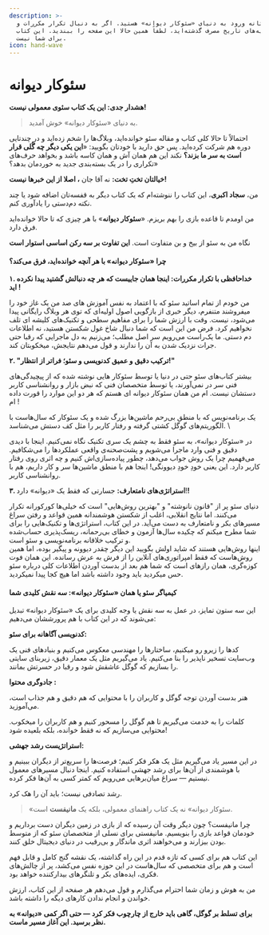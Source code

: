 ```yaml
---
description: >-
  شما در آستانه ورود به دنیای «سئوکار دیوانه» هستید. اگر به دنبال تکرار مکررات و
  نظریه‌های تاریخ مصرف گذشته‌اید، لطفاً همین حالا این صفحه را ببندید. این کتاب
  برای شما نیست.
icon: hand-wave
---
```


# سئوکار دیوانه

**هشدار جدی: این یک کتاب سئوی معمولی نیست!**

> به دنیای «سئوکار دیوانه» خوش آمدید.&#x20;

احتمالاً تا حالا کلی کتاب و مقاله سئو خوانده‌اید، وبلاگ‌ها را شخم زده‌اید و در چندتایی دوره هم شرکت کرده‌اید. پس حق دارید با خودتان بگویید: «**این یکی دیگر چه گُلی قرار است به سر ما بزند؟** نکند این هم همان آش و همان کاسه باشد و بخواهد حرف‌های تکراری را در یک بسته‌بندی جدید به خوردمان بدهد؟»

**خیالتان تختِ تخت:** نه آقا جان **، اصلا از این خبرها نیست!**

من، **سجاد اکبری**، این کتاب را ننوشته‌ام که یک کتاب دیگر به قفسه‌تان اضافه شود یا چند نکته دم‌دستی را یادآوری کنم.

&#x20;من اومدم  تا قاعده بازی را بهم بریزم. «**سئوکار دیوانه**» با هر چیزی که تا حالا خوانده‌اید فرق دارد.

&#x20;نگاه من به سئو از بیخ و بن متفاوت است. **این تفاوت بر سه رکن اساسی استوار است**

#### چرا «سئوکار دیوانه» با هر آنچه خوانده‌اید، فرق می‌کند؟

**۱. خداحافظی با تکرار مکررات: اینجا همان جاییست که هر چه دنبالش گشتید پیدا نکرده اید !**

من خودم از تمام اساتید سئو که با اعتماد به نفس آموزش های صد من یک غاز خود را میفروشند متنفرم، دیگر خبری از بازگویی اصول اولیه‌ای که توی هر وبلاگ رایگانی پیدا می‌شود، نیست. وقت با ارزش شما را برای مفاهیم سطحی و تکنیک‌های کلیشه ای تلف نخواهیم کرد. فرض من این است که شما دنبال شاخ غول شکستن هستید، نه اطلاعات دم دستی. ما یک‌راست می‌رویم سر اصل مطلب؛ می‌زنیم به دل ماجرایی که رقبا حتی جرات نزدیک شدن به آن را ندارند و قول می‌دهم نتایجش، میخکوبتان کند.

**۲. "ترکیب دقیق و عمیق کدنویسی و سئو؛ فراتر از انتظار!"**

بیشتر کتاب‌های سئو حتی در دنیا یا توسط سئوکار هایی نوشته شده که از پیچیدگی‌های فنی سر در نمی‌آورند، یا توسط متخصصان فنی که نبض بازار و روانشناسی کاربر دستشان نیست. ام من همان سئوکار دیوانه ای هستم که هر دو این موارد را قورت داده ام !&#x20;

یک برنامه‌نویس که با منطق بی‌رحم ماشین‌ها بزرگ شده و یک سئوکار که سال‌هاست با الگوریتم‌های گوگل کشتی گرفته و رفتار کاربر را مثل کف دستش می‌شناسد.\


در «سئوکار دیوانه»، به سئو فقط به چشم یک سری تکنیک نگاه نمی‌کنیم. اینجا با دیدی دقیق و فنی وارد ماجرا می‌شویم و پشت‌صحنه‌ی واقعی عملکردها را می‌شکافیم. می‌فهمیم چرا یک روش جواب می‌دهد، چطور پیاده‌سازی‌اش کنیم و چه اثری روی رفتار کاربر دارد. این یعنی خودِ خودِ دیوونگی! اینجا هم با منطق ماشین‌ها سر و کار داریم، هم با روانشناسی کاربر.

**۳. استراتژی‌های نامتعارف:** جسارتی که فقط یک «دیوانه» دارد!**!**

دنیای سئو پر از "قانون نانوشته" و "بهترین روش‌هایی" است که خیلی‌ها کورکورانه تکرار می‌کنند. اما نتایج انقلابی، اغلب از شکستن هوشمندانه همین قواعد و رفتن سراغ مسیرهای بکر و نامتعارف به دست می‌آید. در این کتاب، استراتژی‌ها و تکنیک‌هایی را برای شما مطرح میکنم که چکیده سال‌ها آزمون و خطای بی‌رحمانه، ریسک‌پذیری حساب‌شده و ترکیب خلاقانه برنامه‌نویسی و سئو است.\
اینها روش‌هایی هستند که شاید اولش بگویید این دیگر چقدر دیوونه و پیگیر بوده، اما همین روش‌هاست که فقط  امپراتوری‌های آنلاین را از فرش به عرش رسانده‌. این همان فوت کوزه‌گری، همان رازهای است که شما هم بعد از بدست آوردن اطلاعات کلی درباره سئو حس میکردید باید وجود داشته باشد اما هیچ کجا پیدا نمیکردید.

#### کیمیاگر سئو یا همان «سئوکار دیوانه»: سه نقش کلیدی شما

این سه ستون تمایز، در عمل به سه نقش یا وجه کلیدی برای یک «سئوکار دیوانه» تبدیل می‌شوند که در این کتاب با هم پرورششان می‌دهیم:

**کدنویسی آگاهانه برای سئو:**

کدها را زیرو رو میکنیم، ساختارها را مهندسی معکوس می‌کنیم و بنیادهای فنی یک وب‌سایت تسخیر ناپذیر را بنا می‌کنیم. یاد می‌گیریم مثل یک معمار دقیق، زیربنای سایتی را بسازیم که گوگل عاشقش شود و رقبا در حسرتش بمانند.

**جادوگری محتوا :**

هنر بدست آوردن توجه گوگل و کاربران را با محتوایی که هم دقیق و هم جذاب است، می‌آموزید.&#x20;

کلمات را به خدمت می‌گیریم تا هم گوگل را مسحور کنیم و هم کاربران را میخکوب. محتوایی می‌سازیم که نه فقط خوانده، بلکه بلعیده شود!

**استراتژیست رشد جهشی:**

در این مسیر یاد می‌گیریم مثل یک هکر فکر کنیم؛ فرصت‌ها را سریع‌تر از دیگران ببینیم و با هوشمندی از آن‌ها برای رشد جهشی استفاده کنیم. اینجا دنبال مسیرهای معمول نیستیم — سراغ میان‌برهایی می‌رویم که کمتر کسی به آن‌ها فکر کرده.

رشد تصادفی نیست؛ باید آن را هک کرد.

> «سئوکار دیوانه» نه یک کتاب راهنمای معمولی، بلکه یک **مانیفست** است.

چرا مانیفست؟ چون دیگر وقت آن رسیده که از بازی در زمین دیگران دست برداریم و خودمان قواعد بازی را بنویسیم. مانیفستی برای نسلی از متخصصان سئو که از متوسط بودن بیزارند و می‌خواهند اثری ماندگار و بی‌رقیب در دنیای دیجیتال خلق کنند.

&#x20;این کتاب هم برای کسی که تازه قدم در این راه گذاشته، یک نقشه گنج کامل و قابل فهم است و هم برای متخصصی که سال‌هاست در این حوزه نفس می‌کشد، پر از چالش‌های فکری، ایده‌های بکر و تلنگرهای بیدارکننده خواهد بود.

من به هوش و زمان شما احترام می‌گذارم و قول می‌دهم هر صفحه از این کتاب، ارزش خواندن و انجام ندادن کارهای دیگه را داشته باشد.

**برای تسلط بر گوگل، گاهی باید خارج از چارچوب فکر کرد — حتی اگر کمی «دیوانه» به نظر برسید. این آغاز مسیر ماست.**
